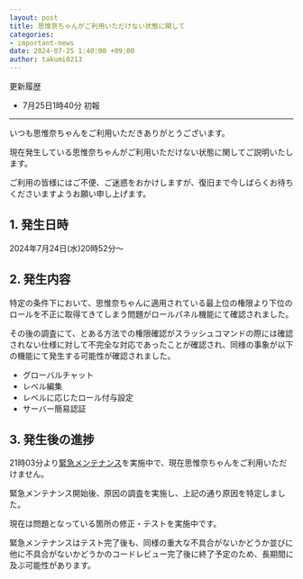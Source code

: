 ```yaml
---
layout: post
title: 思惟奈ちゃんがご利用いただけない状態に関して
categories:
- important-news
date: 2024-07-25 1:40:00 +09:00
author: takumi0213
---
```

更新履歴

- 7月25日1時40分 初報

---

いつも思惟奈ちゃんをご利用いただきありがとうございます。

現在発生している思惟奈ちゃんがご利用いただけない状態に関してご説明いたします。

ご利用の皆様にはご不便、ご迷惑をおかけしますが、復旧まで今しばらくお待ちくださいますようお願い申し上げます。

## 1. 発生日時

2024年7月24日(水)20時52分～

## 2. 発生内容

特定の条件下において、思惟奈ちゃんに適用されている最上位の権限より下位のロールを不正に取得てきてしまう問題がロールパネル機能にて確認されました。

その後の調査にて、とある方法での権限確認がスラッシュコマンドの際には確認されない仕様に対して不完全な対応であったことが確認され、同様の事象が以下の機能にて発生する可能性が確認されました。

- グローバルチャット
- レベル編集
- レベルに応じたロール付与設定
- サーバー簡易認証

## 3. 発生後の進捗

21時03分より<a href="https://status.sina-chan.com/clyzsp3rq842853hyn3bz7pah2b" class="a-orange">緊急メンテナンス</a>を実施中で、現在思惟奈ちゃんをご利用いただけません。

緊急メンテナンス開始後、原因の調査を実施し、上記の通り原因を特定しました。

現在は問題となっている箇所の修正・テストを実施中です。

緊急メンテナンスはテスト完了後も、同様の重大な不具合がないかどうか並びに他に不具合がないかどうかのコードレビュー完了後に終了予定のため、長期間に及ぶ可能性があります。
